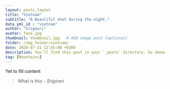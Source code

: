 ```yaml
---
layout: posts_layout
title: "Vietnam"
subtitle: "A Beautiful shot during the night."
data_yml_id : "vietnam"
author: "Srigowri"
avatar: face.jpg
thumbnail: thumbnail.jpg   # Add image post (optional)
folder: /img_folder/vietnam/
date: 2020-07-31 12:55:00 +0300
description: You’ll find this post in your `_posts` directory. Go ahead and edit it and re-build the site to see your changes. # Add post description (optional)
tag: [Mountains]
---
```

Yet to fill content


> What is this <cite>- Srigowri</cite>

